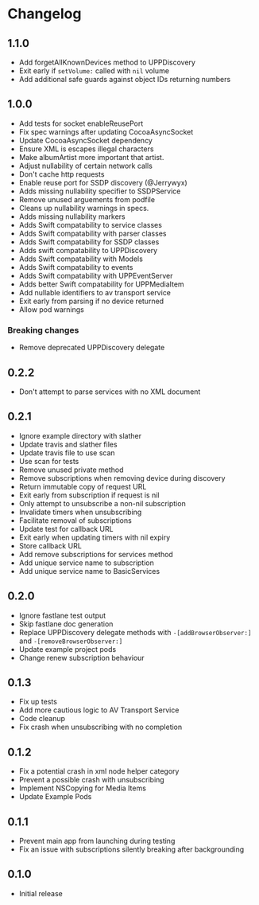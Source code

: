 # Changelog

## 1.1.0

- Add forgetAllKnownDevices method to UPPDiscovery
- Exit early if `setVolume:` called with `nil` volume
- Add additional safe guards against object IDs returning numbers

## 1.0.0

- Add tests for socket enableReusePort
- Fix spec warnings after updating CocoaAsyncSocket
- Update CocoaAsyncSocket dependency
- Ensure XML is escapes illegal characters
- Make albumArtist more important that artist.
- Adjust nullability of certain network calls
- Don't cache http requests
- Enable reuse port for SSDP discovery (@Jerrywyx)
- Adds missing nullability specifier to SSDPService
- Remove unused arguements from podfile
- Cleans up nullability warnings in specs.
- Adds missing nullability markers
- Adds Swift compatability to service classes
- Adds Swift compatability with parser classes
- Adds Swift compatability for SSDP classes
- Adds swift compatability to UPPDiscovery
- Adds Swift compatability with Models
- Adds Swift compatability to events
- Adds Swift compatability with UPPEventServer
- Adds better Swift compatability for UPPMediaItem
- Add nullable identifiers to av transport service
- Exit early from parsing if no device returned
- Allow pod warnings

### Breaking changes

- Remove deprecated UPPDiscovery delegate

## 0.2.2

- Don't attempt to parse services with no XML document

## 0.2.1

- Ignore example directory with slather
- Update travis and slather files
- Update travis file to use scan
- Use scan for tests
- Remove unused private method
- Remove subscriptions when removing device during discovery
- Return immutable copy of request URL
- Exit early from subscription if request is nil
- Only attempt to unsubscribe a non-nil subscription
- Invalidate timers when unsubscribing
- Facilitate removal of subscriptions
- Update test for callback URL
- Exit early when updating timers with nil expiry
- Store callback URL
- Add remove subscriptions for services method
- Add unique service name to subscription
- Add unique service name to BasicServices

## 0.2.0

- Ignore fastlane test output
- Skip fastlane doc generation
- Replace UPPDiscovery delegate methods with `-[addBrowserObserver:]` and `-[removeBrowserObserver:]`
- Update example project pods
- Change renew subscription behaviour

## 0.1.3

- Fix up tests
- Add more cautious logic to AV Transport Service
- Code cleanup
- Fix crash when unsubscribing with no completion

## 0.1.2

- Fix a potential crash in xml node helper category
- Prevent a possible crash with unsubscribing
- Implement NSCopying for Media Items
- Update Example Pods

## 0.1.1

- Prevent main app from launching during testing
- Fix an issue with subscriptions silently breaking after backgrounding

## 0.1.0

- Initial release
